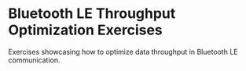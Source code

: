 # Bluetooth LE Throughput Optimization Exercises
Exercises showcasing how to optimize data throughput in Bluetooth LE communication.

